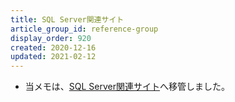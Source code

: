 ```yaml
---
title: SQL Server関連サイト
article_group_id: reference-group
display_order: 920
created: 2020-12-16
updated: 2021-02-12
---
```

- 当メモは、[SQL Server関連サイト](https://thinktwice.tech/it/sqlserver/sqlserver_related_sites/)へ移管しました。
